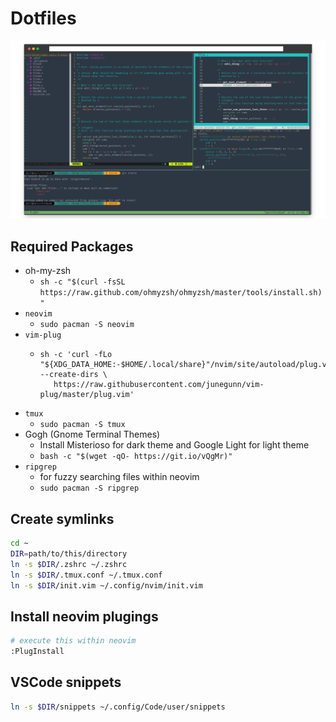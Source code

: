 # Dotfiles

<p align="center">
<img src="preview.png">
</p>

## Required Packages

- oh-my-zsh
  - `sh -c "$(curl -fsSL https://raw.github.com/ohmyzsh/ohmyzsh/master/tools/install.sh)"`
- `neovim`
  - `sudo pacman -S neovim`
- `vim-plug`
  - ```
    sh -c 'curl -fLo "${XDG_DATA_HOME:-$HOME/.local/share}"/nvim/site/autoload/plug.vim --create-dirs \
       https://raw.githubusercontent.com/junegunn/vim-plug/master/plug.vim'
    ```
- `tmux`
  - `sudo pacman -S tmux`
- Gogh (Gnome Terminal Themes)
  - Install Misterioso for dark theme and Google Light for light theme
  - `bash -c "$(wget -qO- https://git.io/vQgMr)"`
- `ripgrep`
  - for fuzzy searching files within neovim
  - `sudo pacman -S ripgrep`

## Create symlinks

```bash
cd ~
DIR=path/to/this/directory
ln -s $DIR/.zshrc ~/.zshrc
ln -s $DIR/.tmux.conf ~/.tmux.conf
ln -s $DIR/init.vim ~/.config/nvim/init.vim
```

## Install neovim plugings

```bash
# execute this within neovim
:PlugInstall
```

## VSCode snippets
```bash
ln -s $DIR/snippets ~/.config/Code/user/snippets
```
